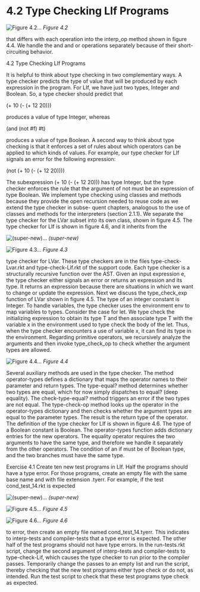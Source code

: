 # 4.2 Type Checking LIf Programs

![Figure 4.2...](images/page_73_vector_241.png)
*Figure 4.2*

that differs with each operation into the interp_op method shown in figure 4.4. We handle the and and or operations separately because of their short-circuiting behavior.

4.2 Type Checking LIf Programs

It is helpful to think about type checking in two complementary ways. A type checker predicts the type of value that will be produced by each expression in the program. For LIf, we have just two types, Integer and Boolean. So, a type checker should predict that

(+ 10 (- (+ 12 20)))

produces a value of type Integer, whereas

(and (not #f) #t)

produces a value of type Boolean. A second way to think about type checking is that it enforces a set of rules about which operators can be applied to which kinds of values. For example, our type checker for LIf signals an error for the following expression:

(not (+ 10 (- (+ 12 20))))

The subexpression (+ 10 (- (+ 12 20))) has type Integer, but the type checker enforces the rule that the argument of not must be an expression of type Boolean. We implement type checking using classes and methods because they provide the open recursion needed to reuse code as we extend the type checker in subse- quent chapters, analogous to the use of classes and methods for the interpreters (section 2.1.1). We separate the type checker for the LVar subset into its own class, shown in figure 4.5. The type checker for LIf is shown in figure 4.6, and it inherits from the

![(super-new)...](images/page_74_vector_88.png)
*(super-new)*

![Figure 4.3...](images/page_74_vector_445.png)
*Figure 4.3*

type checker for LVar. These type checkers are in the files type-check-Lvar.rkt and type-check-Lif.rkt of the support code. Each type checker is a structurally recursive function over the AST. Given an input expression e, the type checker either signals an error or returns an expression and its type. It returns an expression because there are situations in which we want to change or update the expression. Next we discuss the type_check_exp function of LVar shown in figure 4.5. The type of an integer constant is Integer. To handle variables, the type checker uses the environment env to map variables to types. Consider the case for let. We type check the initializing expression to obtain its type T and then associate type T with the variable x in the environment used to type check the body of the let. Thus, when the type checker encounters a use of variable x, it can find its type in the environment. Regarding primitive operators, we recursively analyze the arguments and then invoke type_check_op to check whether the argument types are allowed.

![Figure 4.4...](images/page_75_vector_379.png)
*Figure 4.4*

Several auxiliary methods are used in the type checker. The method operator-types defines a dictionary that maps the operator names to their parameter and return types. The type-equal? method determines whether two types are equal, which for now simply dispatches to equal? (deep equality). The check-type-equal? method triggers an error if the two types are not equal. The type-check-op method looks up the operator in the operator-types dictionary and then checks whether the argument types are equal to the parameter types. The result is the return type of the operator. The definition of the type checker for LIf is shown in figure 4.6. The type of a Boolean constant is Boolean. The operator-types function adds dictionary entries for the new operators. The equality operator requires the two arguments to have the same type, and therefore we handle it separately from the other operators. The condition of an if must be of Boolean type, and the two branches must have the same type.

Exercise 4.1 Create ten new test programs in LIf. Half the programs should have a type error. For those programs, create an empty file with the same base name and with file extension .tyerr. For example, if the test cond_test_14.rkt is expected

![(super-new)...](images/page_76_vector_88.png)
*(super-new)*

![Figure 4.5...](images/page_76_vector_580.png)
*Figure 4.5*

![Figure 4.6...](images/page_77_vector_457.png)
*Figure 4.6*

to error, then create an empty file named cond_test_14.tyerr. This indicates to interp-tests and compiler-tests that a type error is expected. The other half of the test programs should not have type errors. In the run-tests.rkt script, change the second argument of interp-tests and compiler-tests to type-check-Lif, which causes the type checker to run prior to the compiler passes. Temporarily change the passes to an empty list and run the script, thereby checking that the new test programs either type check or do not, as intended. Run the test script to check that these test programs type check as expected.

